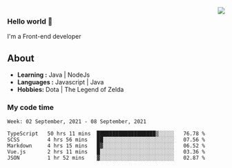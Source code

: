 <img align='right' src="https://github-readme-stats.vercel.app/api?username=jumodada&show_icons=true&theme=vue">

### Hello world 👋

I'm a Front-end developer 
    
## About
-  **Learning :** Java | NodeJs
-  **Languages :** Javascript | Java
-  **Hobbies:** Dota | The Legend of Zelda

### My code time

<!--START_SECTION:waka-->
```text
Week: 02 September, 2021 - 08 September, 2021

TypeScript   50 hrs 11 mins  ███████████████████▒░░░░░   76.78 % 
SCSS         4 hrs 56 mins   ██░░░░░░░░░░░░░░░░░░░░░░░   07.56 % 
Markdown     4 hrs 15 mins   █▓░░░░░░░░░░░░░░░░░░░░░░░   06.52 % 
Vue.js       2 hrs 11 mins   █░░░░░░░░░░░░░░░░░░░░░░░░   03.36 % 
JSON         1 hr 52 mins    ▓░░░░░░░░░░░░░░░░░░░░░░░░   02.87 % 
```
<!--END_SECTION:waka-->
